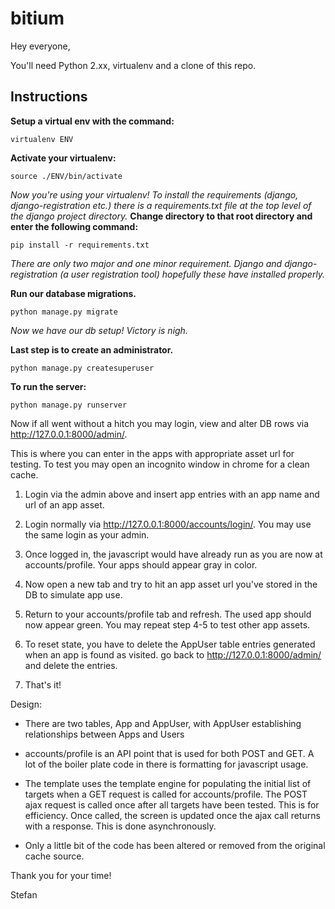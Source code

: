# bitium

Hey everyone,

You'll need Python 2.xx, virtualenv and a clone of this repo.

## Instructions

**Setup a virtual env with the command:**
```
virtualenv ENV
```
**Activate your virtualenv:**
```
source ./ENV/bin/activate
```
*Now you're using your virtualenv! To install the requirements (django, django-registration etc.) there is a requirements.txt file at the top level of the django project directory.*
**Change directory to that root directory and enter the following command:**
```
pip install -r requirements.txt
```

*There are only two major and one minor requirement. Django and django-registration (a user registration tool) hopefully these have installed properly.*

**Run our database migrations.**

```
python manage.py migrate
```

*Now we have our db setup! Victory is nigh.*


**Last step is to create an administrator.**

```
python manage.py createsuperuser
```

**To run the server:**
```
python manage.py runserver
```

Now if all went without a hitch you may login, view and alter DB rows via http://127.0.0.1:8000/admin/.

This is where you can enter in the apps with appropriate asset url for testing. To test you may open an incognito window in chrome for a clean cache.

1. Login via the admin above and insert app entries with an app name and url of an app asset. 

2. Login normally via http://127.0.0.1:8000/accounts/login/. You may use the same login as your admin.

3. Once logged in, the javascript would have already run as you are now at accounts/profile. Your apps should appear gray in color.

4. Now open a new tab and try to hit an app asset url you've stored in the DB to simulate app use.

5. Return to your accounts/profile tab and refresh. The used app should now appear green. You may repeat step 4-5 to test other app assets.

6. To reset state, you have to delete the AppUser table entries generated when an app is found as visited. go back to http://127.0.0.1:8000/admin/ and delete the entries.

7. That's it!

Design:

- There are two tables, App and AppUser, with AppUser establishing relationships between Apps and Users

- accounts/profile is an API point that is used for both POST and GET. A lot of the boiler plate code in there is formatting for javascript usage.

- The template uses the template engine for populating the initial list of targets when a GET request is called for accounts/profile. The POST ajax request is called once after all targets have been tested. This is for efficiency. Once called, the screen is updated once the ajax call returns with a response. This is done asynchronously.

- Only a little bit of the code has been altered or removed from the original cache source.

Thank you for your time!

Stefan


